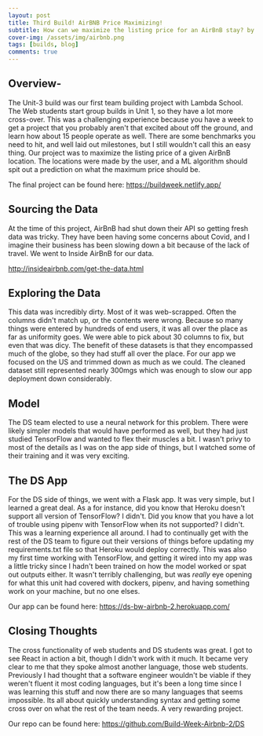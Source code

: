 ```yaml
---
layout: post
title: Third Build! AirBNB Price Maximizing!
subtitle: How can we maximize the listing price for an AirBnB stay? by Rob Bennett
cover-img: /assets/img/airbnb.png
tags: [builds, blog]
comments: true
---
```


## Overview-
The Unit-3 build was our first team building project with Lambda School. The Web students start group builds in Unit 1, so they have a lot more cross-over. This was a challenging experience because you have a week to get a project that you probably aren't that excited about off the ground, and learn how about 15 people operate as well. There are some benchmarks you need to hit, and well laid out milestones, but I still wouldn't call this an easy thing. 
Our project was to maximize the listing price of a given AirBnB location. The locations were made by the user, and a ML algorithm should spit out a prediction on what the maximum price should be.

The final project can be found here: https://buildweek.netlify.app/
  

## Sourcing the Data
At the time of this project, AirBnB had shut down their API so getting fresh data was tricky. They have been having some concerns about Covid, and I imagine their business has been slowing down a bit because of the lack of travel. We went to Inside AirBnB for our data.

http://insideairbnb.com/get-the-data.html

## Exploring the Data
This data was incredibly dirty. Most of it was web-scrapped. Often the columns didn't match up, or the contents were wrong. Because so many things were entered by hundreds of end users, it was all over the place as far as uniformity goes. We were able to pick about 30 columns to fix, but even that was dicy. The benefit of these datasets is that they encompassed much of the globe, so they had stuff all over the place. 
For our app we focused on the US and trimmed down as much as we could. The cleaned dataset still represented nearly 300mgs which was enough to slow our app deployment down considerably. 

## Model
The DS team elected to use a neural network for this problem. There were likely simpler models that would have performed as well, but they had just studied TensorFlow and wanted to flex their muscles a bit. I wasn't privy to most of the details as I was on the app side of things, but I watched some of their training and it was very exciting. 

## The DS App
For the DS side of things, we went with a Flask app. It was very simple, but I learned a great deal. As a for instance, did you know that Heroku doesn't support all version of TensorFlow? I didn't. Did you know that you have a lot of trouble using pipenv with TensorFlow when its not supported? I didn't. This was a learning experience all around. I had to continually get with the rest of the DS team to figure out their versions of things before updating my requirements.txt file so that Heroku would deploy correctly. 
This was also my first time working with TensorFlow, and getting it wired into my app was a little tricky since I hadn't been trained on how the model worked or spat out outputs either. It wasn't terribly challenging, but was *really* eye opening for what this unit had covered with dockers, pipenv, and having something work on your machine, but no one elses.

Our app can be found here: https://ds-bw-airbnb-2.herokuapp.com/

## Closing Thoughts
The cross functionality of web students and DS students was great. I got to see React in action a bit, though I didn't work with it much. It became very clear to me that they spoke almost another language, those web students. Previously I had thought that a software engineer wouldn't be viable if they weren't fluent it most coding languages, but it's been a long time since I was learning this stuff and now there are so many languages that seems impossible. Its all about quickly understanding syntax and getting some cross over on what the rest of the team needs. A very rewarding project.

Our repo can be found here: https://github.com/Build-Week-Airbnb-2/DS
